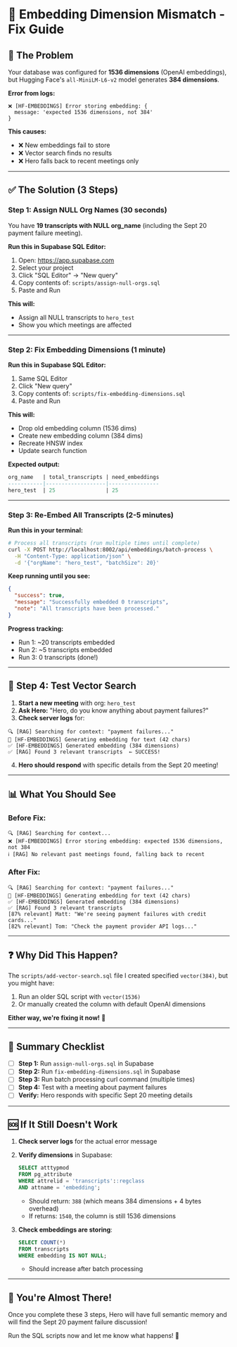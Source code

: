 # 🔧 Embedding Dimension Mismatch - Fix Guide

## 🐛 **The Problem**

Your database was configured for **1536 dimensions** (OpenAI embeddings), but Hugging Face's `all-MiniLM-L6-v2` model generates **384 dimensions**.

**Error from logs:**
```
❌ [HF-EMBEDDINGS] Error storing embedding: {
  message: 'expected 1536 dimensions, not 384'
}
```

**This causes:**
- ❌ New embeddings fail to store
- ❌ Vector search finds no results
- ❌ Hero falls back to recent meetings only

---

## ✅ **The Solution** (3 Steps)

### **Step 1: Assign NULL Org Names** (30 seconds)

You have **19 transcripts with NULL org_name** (including the Sept 20 payment failure meeting).

**Run this in Supabase SQL Editor:**

1. Open: https://app.supabase.com
2. Select your project
3. Click "SQL Editor" → "New query"
4. Copy contents of: `scripts/assign-null-orgs.sql`
5. Paste and Run

**This will:**
- Assign all NULL transcripts to `hero_test`
- Show you which meetings are affected

---

### **Step 2: Fix Embedding Dimensions** (1 minute)

**Run this in Supabase SQL Editor:**

1. Same SQL Editor
2. Click "New query"
3. Copy contents of: `scripts/fix-embedding-dimensions.sql`
4. Paste and Run

**This will:**
- Drop old embedding column (1536 dims)
- Create new embedding column (384 dims)
- Recreate HNSW index
- Update search function

**Expected output:**
```sql
org_name   | total_transcripts | need_embeddings
-----------|-------------------|----------------
hero_test  | 25                | 25
```

---

### **Step 3: Re-Embed All Transcripts** (2-5 minutes)

**Run this in your terminal:**

```bash
# Process all transcripts (run multiple times until complete)
curl -X POST http://localhost:8002/api/embeddings/batch-process \
  -H "Content-Type: application/json" \
  -d '{"orgName": "hero_test", "batchSize": 20}'
```

**Keep running until you see:**
```json
{
  "success": true,
  "message": "Successfully embedded 0 transcripts",
  "note": "All transcripts have been processed."
}
```

**Progress tracking:**
- Run 1: ~20 transcripts embedded
- Run 2: ~5 transcripts embedded  
- Run 3: 0 transcripts (done!)

---

## 🧪 **Step 4: Test Vector Search**

1. **Start a new meeting** with org: `hero_test`
2. **Ask Hero:** "Hero, do you know anything about payment failures?"
3. **Check server logs** for:

```
🔍 [RAG] Searching for context: "payment failures..."
🤗 [HF-EMBEDDINGS] Generating embedding for text (42 chars)
✅ [HF-EMBEDDINGS] Generated embedding (384 dimensions)
✅ [RAG] Found 3 relevant transcripts  ← SUCCESS!
```

4. **Hero should respond** with specific details from the Sept 20 meeting!

---

## 📊 **What You Should See**

### **Before Fix:**
```
🔍 [RAG] Searching for context...
❌ [HF-EMBEDDINGS] Error storing embedding: expected 1536 dimensions, not 384
ℹ️ [RAG] No relevant past meetings found, falling back to recent
```

### **After Fix:**
```
🔍 [RAG] Searching for context: "payment failures..."
🤗 [HF-EMBEDDINGS] Generating embedding for text (42 chars)
✅ [HF-EMBEDDINGS] Generated embedding (384 dimensions)
✅ [RAG] Found 3 relevant transcripts
[87% relevant] Matt: "We're seeing payment failures with credit cards..."
[82% relevant] Tom: "Check the payment provider API logs..."
```

---

## ❓ **Why Did This Happen?**

The `scripts/add-vector-search.sql` file I created specified `vector(384)`, but you might have:
1. Run an older SQL script with `vector(1536)`
2. Or manually created the column with default OpenAI dimensions

**Either way, we're fixing it now!** 🚀

---

## 🎯 **Summary Checklist**

- [ ] **Step 1:** Run `assign-null-orgs.sql` in Supabase
- [ ] **Step 2:** Run `fix-embedding-dimensions.sql` in Supabase  
- [ ] **Step 3:** Run batch processing curl command (multiple times)
- [ ] **Step 4:** Test with a meeting about payment failures
- [ ] **Verify:** Hero responds with specific Sept 20 meeting details

---

## 🆘 **If It Still Doesn't Work**

1. **Check server logs** for the actual error message
2. **Verify dimensions** in Supabase:
   ```sql
   SELECT atttypmod 
   FROM pg_attribute 
   WHERE attrelid = 'transcripts'::regclass 
   AND attname = 'embedding';
   ```
   - Should return: `388` (which means 384 dimensions + 4 bytes overhead)
   - If returns: `1540`, the column is still 1536 dimensions

3. **Check embeddings are storing**:
   ```sql
   SELECT COUNT(*) 
   FROM transcripts 
   WHERE embedding IS NOT NULL;
   ```
   - Should increase after batch processing

---

## 🎉 **You're Almost There!**

Once you complete these 3 steps, Hero will have full semantic memory and will find the Sept 20 payment failure discussion! 

Run the SQL scripts now and let me know what happens! 🚀

